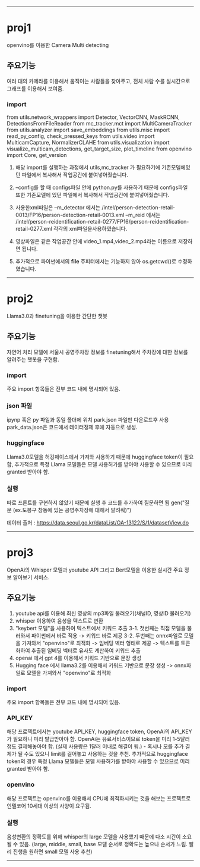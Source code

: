 -------------------------------------------------------------------------------------------------------------------------------------
# proj1
openvino를 이용한 Camera Multi detecting

## 주요기능
여러 대의 카메라를 이용해서 움직이는 사람들을 찾아주고, 전체 사람 수를 실시간으로 그래프를 이용해서 보여줌.

### import
 from utils.network_wrappers import Detector, VectorCNN, MaskRCNN, DetectionsFromFileReader
 from mc_tracker.mct import MultiCameraTracker
 from utils.analyzer import save_embeddings
 from utils.misc import read_py_config, check_pressed_keys
 from utils.video import MulticamCapture, NormalizerCLAHE
 from utils.visualization import visualize_multicam_detections, get_target_size, plot_timeline
 from openvino import Core, get_version
 
1. 해당 import를 실행하는 과정에서 utils,mc_tracker 가 필요하기에 기존모델에있던 파일에서 복사해서 작업공간에 붙여넣어줬습니다.

2. –config를 할 때 configs파일 안에 python.py를 사용하기 때문에 configs파일 또한 기존모델에 있던 파일에서 복사해서 작업공간에 붙여넣어줬습니다.

3. 사용한xml파일은
–m_detector 에서는  /intel/person-detection-retail-0013/FP16/person-detection-retail-0013.xml
–m_reid      에서는  /intel/person-reidentification-retail-0277/FP16/person-reidentification-retail-0277.xml
각각의 xml파일을사용하였습니다.

4. 영상파일은 같은 작업공간 안에 video_1.mp4,video_2.mp4라는 이름으로 저장하면 됩니다.

5. 추가적으로 파이썬에서의 __file__ 주피터에서는 기능하지 않아 os.getcwd()로 수정하였습니다.

-------------------------------------------------------------------------------------------------------------------------------------
# proj2
Llama3.0과 finetuning을 이용한 간단한 챗봇

## 주요기능
자연어 처리 모델에 서울시 공영주차장 정보를 finetuning해서 주차장에 대한 정보를 알려주는 챗봇을 구현함.

### import
주요 import 항목들은 전부 코드 내에 명시되어 있음.

### json 파일
ipynp 혹은 py 파일과 동일 폴더에 위치
park.json 파일만 다운로드후 사용 park_data.json은 코드에서 데이터정제 후에 자동으로 생성.  

### huggingface
Llama3.0모델을 허깅페이스에서 가져와 사용하기 때문에 huggingface token이 필요함,
추가적으로 특정 Llama 모델들은 모델 사용허가를 받아야 사용할 수 있으므로 미리 granted 받아야 함.

### 실행
따로 프론트를 구현하지 않았기 때문에 실행 후 코드를 추가하여 질문하면 됨
gen("질문 (ex.도봉구 창동에 있는 공영주차장에 대해서 알려줘)")

데이터 출처 : https://data.seoul.go.kr/dataList/OA-13122/S/1/datasetView.do

-------------------------------------------------------------------------------------------------------------------------------------
# proj3
OpenAi의 Whisper 모델과 youtube API 그리고 Bert모델을 이용한 실시간 주요 정보 알아보기 서비스.

## 주요기능
1. youtube api를 이용해 최신 영상의 mp3파일 불러오기(채널ID, 영상ID 불러오기)
2. whisper 이용하여 음성을 텍스트로 변환
3. "keybert 모델"을 사용하여 텍스트에서 키워드 추출
  3-1. 첫번째는 직접 모델을 불러와서 파이썬에서 바로 적용 -> 키워드 바로 제공
  3-2. 두번째는 onnx파일로 모델을 가져와서 "openvino"로 최적화 -> 임베딩 벡터 형태로 제공
     -> 텍스트를 토큰화하여 추출된 임베딩 벡터로 유사도 계산하여 키워드 추출
4. openai 에서 gpt 4를 이용해서 키워드 기반으로 문장 생성
5. Hugging face 에서 llama3.2를 이용해서 키워드 기반으로 문장 생성
   -> onnx파일로 모델을 가져와서 "openvino"로 최적화

### import
주요 import 항목들은 전부 코드 내에 명시되어 있음.

### API_KEY
해당 프로젝트에서는 youtube API_KEY, huggingface token, OpenAi의 API_KEY가 필요하니 미리 발급받아야 함.
OpenAi는 유료서비스이므로 token을 미리 1-5달러 정도 결제해놓아야 함. (실제 사용량은 1달러 이내로 해결이 됨.) - 혹시나 모를 추가 결제가 될 수도 있으니 limit를 걸어놓고 사용하는 것을 추천.
추가적으로 huggingface token의 경우 특정 Llama 모델들은 모델 사용허가를 받아야 사용할 수 있으므로 미리 granted 받아야 함.

### openvino
해당 프로젝트는 openvino를 이용해서 CPU에 최적화시키는 것을 해보는 프로젝트로 인텔코어 10세대 이상의 사양이 요구됨.

### 실행
음성변환의 정확도를 위해 whisper의 large 모델을 사용했기 때문에 다소 시간이 소요될 수 있음.
(large, middle, small, base 모델 순서로 정확도는 높으나 순서가 느림. 빨리 진행을 원하면 small 모델 사용 추천)


-------------------------------------------------------------------------------------------------------------------------------------
